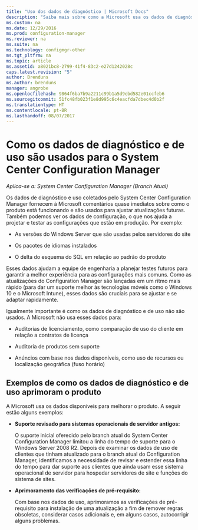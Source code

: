 ```yaml
---
title: "Uso dos dados de diagnóstico | Microsoft Docs"
description: "Saiba mais sobre como a Microsoft usa os dados de diagnóstico e de uso que o System Center Configuration Manager coleta."
ms.custom: na
ms.date: 12/29/2016
ms.prod: configuration-manager
ms.reviewer: na
ms.suite: na
ms.technology: configmgr-other
ms.tgt_pltfrm: na
ms.topic: article
ms.assetid: a8021bc8-2799-41f4-83c2-e27d1242028c
caps.latest.revision: "5"
author: Brenduns
ms.author: brenduns
manager: angrobe
ms.openlocfilehash: 9864f6ba7b9a2211c99b1a5d9ebd582e01ccfeb6
ms.sourcegitcommit: 51fc48fb023f1e8d995c6c4eacfda7dbec4d0b2f
ms.translationtype: HT
ms.contentlocale: pt-BR
ms.lasthandoff: 08/07/2017
---
```

# <a name="how-diagnostics-and-usage-data-is-used-for-system-center-configuration-manager"></a>Como os dados de diagnóstico e de uso são usados para o System Center Configuration Manager

*Aplica-se a: System Center Configuration Manager (Branch Atual)*

Os dados de diagnóstico e uso coletados pelo System Center Configuration Manager fornecem à Microsoft comentários quase imediatos sobre como o produto está funcionando e são usados para ajustar atualizações futuras. Também podemos ver os dados de configuração, o que nos ajuda a projetar e testar as configurações que estão em produção. Por exemplo:  

-   As versões do Windows Server que são usadas pelos servidores do site  

-   Os pacotes de idiomas instalados  

-   O delta do esquema do SQL em relação ao padrão do produto  

Esses dados ajudam a equipe de engenharia a planejar testes futuros para garantir a melhor experiência para as configurações mais comuns. Como as atualizações do Configuration Manager são lançadas em um ritmo mais rápido (para dar um suporte melhor às tecnologias móveis como o Windows 10 e o Microsoft Intune), esses dados são cruciais para se ajustar e se adaptar rapidamente.  

Igualmente importante é como os dados de diagnóstico e de uso não são usados. A Microsoft não usa esses dados para:  

-   Auditorias de licenciamento, como comparação de uso do cliente em relação a contratos de licença  

-   Auditoria de produtos sem suporte  

-   Anúncios com base nos dados disponíveis, como uso de recursos ou localização geográfica (fuso horário)  

##  <a name="bkmk_improve"></a> Exemplos de como os dados de diagnóstico e de uso aprimoram o produto  
A Microsoft usa os dados disponíveis para melhorar o produto. A seguir estão alguns exemplos:  

-   **Suporte revisado para sistemas operacionais de servidor antigos:**  

     O suporte inicial oferecido pelo branch atual do System Center Configuration Manager limitou a linha do tempo de suporte para o Windows Server 2008 R2. Depois de examinar os dados de uso de clientes que tinham atualizado para o branch atual do Configuration Manager, identificamos a necessidade de revisar e estender essa linha do tempo para dar suporte aos clientes que ainda usam esse sistema operacional de servidor para hospedar servidores de site e funções do sistema de sites.  

-   **Aprimoramento das verificações de pré-requisito:**  

     Com base nos dados de uso, aprimoramos as verificações de pré-requisito para instalação de uma atualização a fim de remover regras obsoletas, considerar casos adicionais e, em alguns casos, autocorrigir alguns problemas.  
